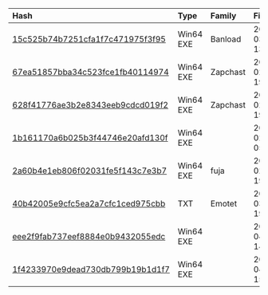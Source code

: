 |Hash|Type|Family|First_Seen|Name|
|:--|:--|:--|:--|:--|
|[15c525b74b7251cfa1f7c471975f3f95](https://www.virustotal.com/gui/file/15c525b74b7251cfa1f7c471975f3f95)|Win64 EXE|Banload|2022-03-11 13:31:58|/tmp/cache/extracted_files/51267f49e508965de494441aacd8a0c8b43e7b54.bin|
|[67ea51857bba34c523fce1fb40114974](https://www.virustotal.com/gui/file/67ea51857bba34c523fce1fb40114974)|Win64 EXE|Zapchast|2022-02-13 19:35:19|C:\Users\user\.java-sdk\oracle-java.exe|
|[628f41776ae3b2e8343eeb9cdcd019f2](https://www.virustotal.com/gui/file/628f41776ae3b2e8343eeb9cdcd019f2)|Win64 EXE|Zapchast|2022-02-13 19:35:16|unknown|
|[1b161170a6b025b3f44746e20afd130f](https://www.virustotal.com/gui/file/1b161170a6b025b3f44746e20afd130f)|Win64 EXE||2022-02-13 05:28:29|C:\Users\user\AppData\Local\Temp\tmp62xr_uq9.exe|
|[2a60b4e1eb806f02031fe5f143c7e3b7](https://www.virustotal.com/gui/file/2a60b4e1eb806f02031fe5f143c7e3b7)|Win64 EXE|fuja|2022-02-11 19:15:54|dictionary-translator.exe|
|[40b42005e9cfc5ea2a7cfc1ced975cbb](https://www.virustotal.com/gui/file/40b42005e9cfc5ea2a7cfc1ced975cbb)|TXT|Emotet|2022-03-29 19:29:21|a3bc72c0-7ab9-438d-6734-08da10dd83d9_55e1e8c0-c152-8f0e-2207-bf6b343db2c5.eml|
|[eee2f9fab737eef8884e0b9432055edc](https://www.virustotal.com/gui/file/eee2f9fab737eef8884e0b9432055edc)|Win64 EXE||2022-04-24 14:03:56|eee2f9fab737eef8884e0b9432055edc.virus|
|[1f4233970e9dead730db799b19b1d1f7](https://www.virustotal.com/gui/file/1f4233970e9dead730db799b19b1d1f7)|Win64 EXE||2022-04-22 15:49:06| |

